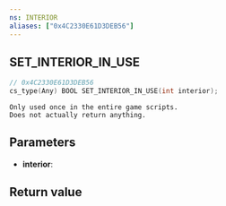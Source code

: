 ```yaml
---
ns: INTERIOR
aliases: ["0x4C2330E61D3DEB56"]
---
```

## SET_INTERIOR_IN_USE

```c
// 0x4C2330E61D3DEB56
cs_type(Any) BOOL SET_INTERIOR_IN_USE(int interior);
```

```
Only used once in the entire game scripts.
Does not actually return anything.
```

## Parameters
* **interior**: 

## Return value
